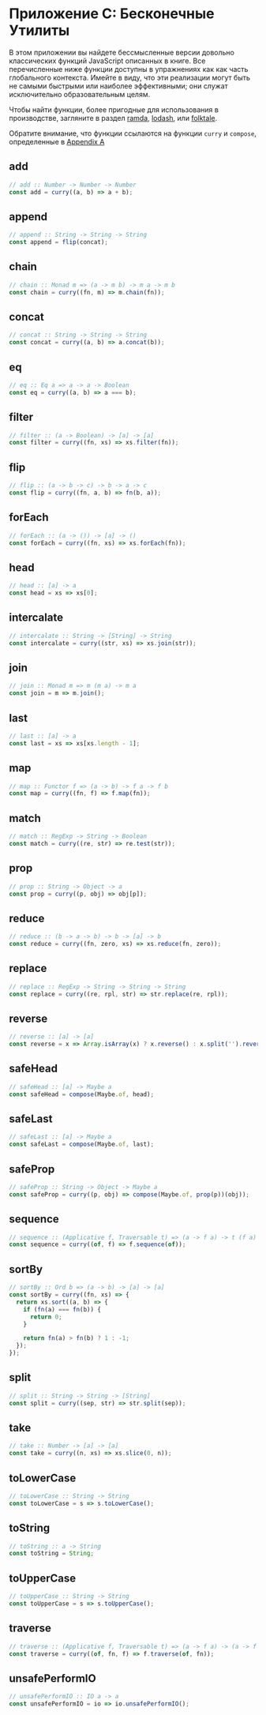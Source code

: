 # Приложение C: Бесконечные Утилиты

В этом приложении вы найдете бессмысленные версии довольно классических функций JavaScript
описанных в книге. Все перечисленные ниже функции доступны в упражнениях как
как часть глобального контекста. Имейте в виду, что эти реализации могут быть не самыми быстрыми или
наиболее эффективными; они служат исключительно образовательным целям.

Чтобы найти функции, более пригодные для использования в производстве, загляните в раздел
[ramda](https://ramdajs.com/), [lodash](https://lodash.com/), или [folktale](http://folktale.origamitower.com/).

Обратите внимание, что функции ссылаются на функции `curry` и `compose`, определенные в [Appendix A](./appendix_a-ru.md)

## add 

```js
// add :: Number -> Number -> Number
const add = curry((a, b) => a + b);
```

## append

```js
// append :: String -> String -> String
const append = flip(concat);
```

## chain

```js
// chain :: Monad m => (a -> m b) -> m a -> m b
const chain = curry((fn, m) => m.chain(fn));
```

## concat

```js
// concat :: String -> String -> String
const concat = curry((a, b) => a.concat(b));
```

## eq

```js
// eq :: Eq a => a -> a -> Boolean
const eq = curry((a, b) => a === b);
```

## filter

```js
// filter :: (a -> Boolean) -> [a] -> [a]
const filter = curry((fn, xs) => xs.filter(fn));
```

## flip

```js
// flip :: (a -> b -> c) -> b -> a -> c
const flip = curry((fn, a, b) => fn(b, a));
```

## forEach 

```js
// forEach :: (a -> ()) -> [a] -> ()
const forEach = curry((fn, xs) => xs.forEach(fn));
```

## head

```js
// head :: [a] -> a
const head = xs => xs[0];
```

## intercalate

```js
// intercalate :: String -> [String] -> String
const intercalate = curry((str, xs) => xs.join(str));
```

## join

```js
// join :: Monad m => m (m a) -> m a
const join = m => m.join();
```

## last

```js
// last :: [a] -> a
const last = xs => xs[xs.length - 1];
```

## map

```js
// map :: Functor f => (a -> b) -> f a -> f b
const map = curry((fn, f) => f.map(fn));
```

## match

```js
// match :: RegExp -> String -> Boolean
const match = curry((re, str) => re.test(str));
```

## prop 

```js
// prop :: String -> Object -> a
const prop = curry((p, obj) => obj[p]);
```

## reduce

```js
// reduce :: (b -> a -> b) -> b -> [a] -> b
const reduce = curry((fn, zero, xs) => xs.reduce(fn, zero));
```

## replace

```js
// replace :: RegExp -> String -> String -> String
const replace = curry((re, rpl, str) => str.replace(re, rpl));
```

## reverse

```js
// reverse :: [a] -> [a]
const reverse = x => Array.isArray(x) ? x.reverse() : x.split('').reverse().join('');
```

## safeHead

```js
// safeHead :: [a] -> Maybe a
const safeHead = compose(Maybe.of, head);
```

## safeLast

```js
// safeLast :: [a] -> Maybe a
const safeLast = compose(Maybe.of, last);
```

## safeProp

```js
// safeProp :: String -> Object -> Maybe a
const safeProp = curry((p, obj) => compose(Maybe.of, prop(p))(obj));
```

## sequence

```js
// sequence :: (Applicative f, Traversable t) => (a -> f a) -> t (f a) -> f (t a)
const sequence = curry((of, f) => f.sequence(of));
```

## sortBy

```js
// sortBy :: Ord b => (a -> b) -> [a] -> [a]
const sortBy = curry((fn, xs) => {
  return xs.sort((a, b) => {
    if (fn(a) === fn(b)) {
      return 0;
    }

    return fn(a) > fn(b) ? 1 : -1;
  });
});
```

## split

```js
// split :: String -> String -> [String]
const split = curry((sep, str) => str.split(sep));
```

## take

```js
// take :: Number -> [a] -> [a]
const take = curry((n, xs) => xs.slice(0, n));
```

## toLowerCase

```js
// toLowerCase :: String -> String
const toLowerCase = s => s.toLowerCase();
```

## toString

```js
// toString :: a -> String
const toString = String;
```

## toUpperCase

```js
// toUpperCase :: String -> String
const toUpperCase = s => s.toUpperCase();
```

## traverse

```js
// traverse :: (Applicative f, Traversable t) => (a -> f a) -> (a -> f b) -> t a -> f (t b)
const traverse = curry((of, fn, f) => f.traverse(of, fn));
```

## unsafePerformIO

```js
// unsafePerformIO :: IO a -> a
const unsafePerformIO = io => io.unsafePerformIO();
```

